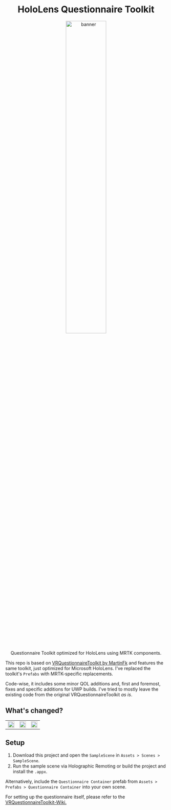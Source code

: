 <h1 align="center">HoloLens Questionnaire Toolkit</h1>

<div align="center">
  <img src="" alt="banner" style="width:50%">
  <p>Questionnaire Toolkit optimized for HoloLens using MRTK components.</p>
</div>

This repo is based on [VRQuestionnaireToolkit by MartinFk](https://github.com/MartinFk/VRQuestionnaireToolkit) and features the same toolkit, just optimized for Microsoft HoloLens. I've replaced the toolkit's `Prefabs` with MRTK-specific replacements.

Code-wise, it includes some minor QOL additions and, first and foremost, fixes and specific additions for UWP builds. I've tried to mostly leave the existing code from the original VRQuestionnaireToolkit *as is*.

## What's changed?
<table>
  <tr>
    <td><img src="https://github.com/mapluisch/HoloLens-Questionnaire-Toolkit/assets/31780571/b5192b73-0241-48da-a800-11e2d0dd6835" style="width: 100%;"></td>
    <td><img src="https://github.com/mapluisch/HoloLens-Questionnaire-Toolkit/assets/31780571/e42d803f-b881-4c6a-8b7c-a521c245d621" style="width: 100%;"></td>
    <td><img src="https://github.com/mapluisch/HoloLens-Questionnaire-Toolkit/assets/31780571/6514e274-4438-4332-bd21-e360e6e2d04d" style="width: 100%;"></td>
  </tr>
</table>


## Setup
1. Download this project and open the `SampleScene` in `Assets > Scenes > SampleScene`.
2. Run the sample scene via Holographic Remoting or build the project and install the `.appx`.

Alternatively, include the `Questionnaire Container` prefab from `Assets > Prefabs > Questionnaire Container` into your own scene.

For setting up the questionnaire itself, please refer to the [VRQuestionnaireToolkit-Wiki.](https://github.com/MartinFk/VRQuestionnaireToolkit/wiki)





